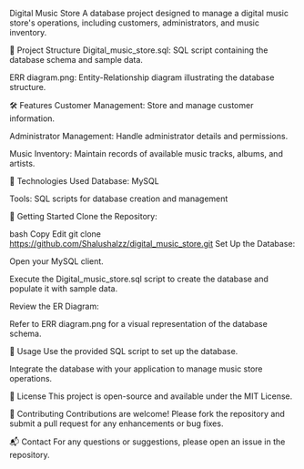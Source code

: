 Digital Music Store
A database project designed to manage a digital music store's operations, including customers, administrators, and music inventory.​

📁 Project Structure
Digital_music_store.sql: SQL script containing the database schema and sample data.

ERR diagram.png: Entity-Relationship diagram illustrating the database structure.​

🛠️ Features
Customer Management: Store and manage customer information.

Administrator Management: Handle administrator details and permissions.

Music Inventory: Maintain records of available music tracks, albums, and artists.​

🧰 Technologies Used
Database: MySQL

Tools: SQL scripts for database creation and management​

🚀 Getting Started
Clone the Repository:

bash
Copy
Edit
git clone https://github.com/Shalushalzz/digital_music_store.git
Set Up the Database:

Open your MySQL client.

Execute the Digital_music_store.sql script to create the database and populate it with sample data.​

Review the ER Diagram:

Refer to ERR diagram.png for a visual representation of the database schema.​

📌 Usage
Use the provided SQL script to set up the database.

Integrate the database with your application to manage music store operations.​

📄 License
This project is open-source and available under the MIT License.​

🤝 Contributing
Contributions are welcome! Please fork the repository and submit a pull request for any enhancements or bug fixes.​

📬 Contact
For any questions or suggestions, please open an issue in the repository.​
